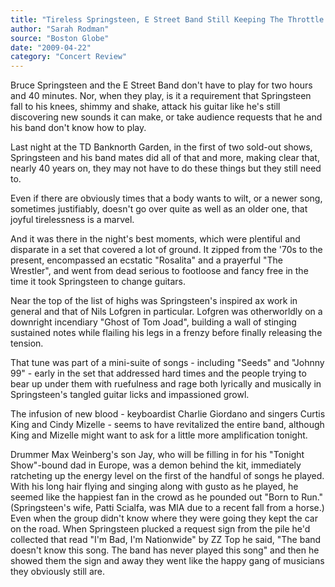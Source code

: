 ```yaml
---
title: "Tireless Springsteen, E Street Band Still Keeping The Throttle Wide Open"
author: "Sarah Rodman"
source: "Boston Globe"
date: "2009-04-22"
category: "Concert Review"
---
```


Bruce Springsteen and the E Street Band don't have to play for two hours and 40 minutes. Nor, when they play, is it a requirement that Springsteen fall to his knees, shimmy and shake, attack his guitar like he's still discovering new sounds it can make, or take audience requests that he and his band don't know how to play.

Last night at the TD Banknorth Garden, in the first of two sold-out shows, Springsteen and his band mates did all of that and more, making clear that, nearly 40 years on, they may not have to do these things but they still need to.

Even if there are obviously times that a body wants to wilt, or a newer song, sometimes justifiably, doesn't go over quite as well as an older one, that joyful tirelessness is a marvel.

And it was there in the night's best moments, which were plentiful and disparate in a set that covered a lot of ground. It zipped from the '70s to the present, encompassed an ecstatic "Rosalita" and a prayerful "The Wrestler", and went from dead serious to footloose and fancy free in the time it took Springsteen to change guitars.

Near the top of the list of highs was Springsteen's inspired ax work in general and that of Nils Lofgren in particular. Lofgren was otherworldly on a downright incendiary "Ghost of Tom Joad", building a wall of stinging sustained notes while flailing his legs in a frenzy before finally releasing the tension.

That tune was part of a mini-suite of songs - including "Seeds" and "Johnny 99" - early in the set that addressed hard times and the people trying to bear up under them with ruefulness and rage both lyrically and musically in Springsteen's tangled guitar licks and impassioned growl.

The infusion of new blood - keyboardist Charlie Giordano and singers Curtis King and Cindy Mizelle - seems to have revitalized the entire band, although King and Mizelle might want to ask for a little more amplification tonight.

Drummer Max Weinberg's son Jay, who will be filling in for his "Tonight Show"-bound dad in Europe, was a demon behind the kit, immediately ratcheting up the energy level on the first of the handful of songs he played. With his long hair flying and singing along with gusto as he played, he seemed like the happiest fan in the crowd as he pounded out "Born to Run." (Springsteen's wife, Patti Scialfa, was MIA due to a recent fall from a horse.) Even when the group didn't know where they were going they kept the car on the road. When Springsteen plucked a request sign from the pile he'd collected that read "I'm Bad, I'm Nationwide" by ZZ Top he said, "The band doesn't know this song. The band has never played this song" and then he showed them the sign and away they went like the happy gang of musicians they obviously still are.